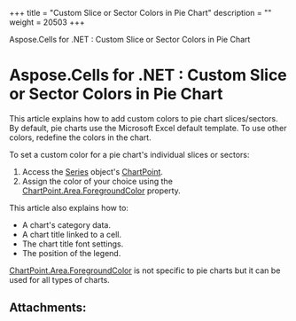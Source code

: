 +++
title = "Custom Slice or Sector Colors in Pie Chart" 
description = "" 
weight = 20503 
+++

Aspose.Cells for .NET : Custom Slice or Sector Colors in Pie Chart  

# Aspose.Cells for .NET : Custom Slice or Sector Colors in Pie Chart


This article explains how to add custom colors to pie chart slices/sectors. By default, pie charts use the Microsoft Excel default template. To use other colors, redefine the colors in the chart.

To set a custom color for a pie chart's individual slices or sectors:

1.  Access the [Series](https://apireference.aspose.com/net/cells/aspose.cells.charts/series) object's [ChartPoint](https://apireference.aspose.com/net/cells/aspose.cells.charts/chartpoint).
2.  Assign the color of your choice using the [ChartPoint.Area.ForegroundColor](https://apireference.aspose.com/net/cells/aspose.cells.drawing/area/properties/foregroundcolor) property.

This article also explains how to:

*   A chart's category data.
*   A chart title linked to a cell.
*   The chart title font settings.
*   The position of the legend.

[ChartPoint.Area.ForegroundColor](https://apireference.aspose.com/net/cells/aspose.cells.drawing/area/properties/foregroundcolor) is not specific to pie charts but it can be used for all types of charts.

## Attachments:



